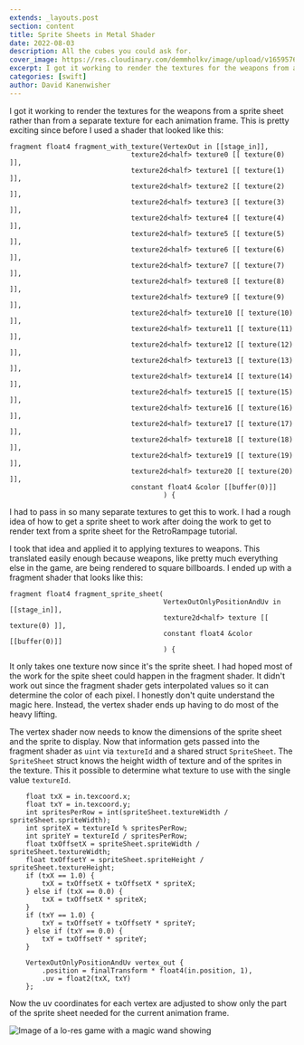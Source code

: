 ```yaml
---
extends: _layouts.post
section: content
title: Sprite Sheets in Metal Shader
date: 2022-08-03
description: All the cubes you could ask for.
cover_image: https://res.cloudinary.com/demmholkv/image/upload/v1659576217/blog/shader-sprite-sheet_p9okql.png
excerpt: I got it working to render the textures for the weapons from a sprite sheet rather than from a separate texture for each animation frame.
categories: [swift]
author: David Kanenwisher
---
```


I got it working to render the textures for the weapons from a sprite sheet rather than from a separate texture for each animation frame. This is pretty exciting since before I used a shader that looked like this:

```
fragment float4 fragment_with_texture(VertexOut in [[stage_in]],
                              texture2d<half> texture0 [[ texture(0) ]],
                              texture2d<half> texture1 [[ texture(1) ]],
                              texture2d<half> texture2 [[ texture(2) ]],
                              texture2d<half> texture3 [[ texture(3) ]],
                              texture2d<half> texture4 [[ texture(4) ]],
                              texture2d<half> texture5 [[ texture(5) ]],
                              texture2d<half> texture6 [[ texture(6) ]],
                              texture2d<half> texture7 [[ texture(7) ]],
                              texture2d<half> texture8 [[ texture(8) ]],
                              texture2d<half> texture9 [[ texture(9) ]],
                              texture2d<half> texture10 [[ texture(10) ]],
                              texture2d<half> texture11 [[ texture(11) ]],
                              texture2d<half> texture12 [[ texture(12) ]],
                              texture2d<half> texture13 [[ texture(13) ]],
                              texture2d<half> texture14 [[ texture(14) ]],
                              texture2d<half> texture15 [[ texture(15) ]],
                              texture2d<half> texture16 [[ texture(16) ]],
                              texture2d<half> texture17 [[ texture(17) ]],
                              texture2d<half> texture18 [[ texture(18) ]],
                              texture2d<half> texture19 [[ texture(19) ]],
                              texture2d<half> texture20 [[ texture(20) ]],
                              constant float4 &color [[buffer(0)]]
                                      ) {
```
I had to pass in so many separate textures to get this to work. I had a rough idea of how to get a sprite sheet to work after doing the work to get to render text from a sprite sheet for the RetroRampage tutorial.

I took that idea and applied it to applying textures to weapons. This translated easily enough because weapons, like pretty much everything else in the game, are being rendered to square billboards. I ended up with a fragment shader that looks like this:

```
fragment float4 fragment_sprite_sheet(
                                      VertexOutOnlyPositionAndUv in [[stage_in]],
                                      texture2d<half> texture [[ texture(0) ]],
                                      constant float4 &color [[buffer(0)]]
                                      ) {
```

It only takes one texture now since it's the sprite sheet. I had hoped most of the work for the spite sheet could happen in the fragment shader. It didn't work out since the fragment shader gets interpolated values so it can determine the color of each pixel. I honestly don't quite understand the magic here. Instead, the vertex shader ends up having to do most of the heavy lifting.

The vertex shader now needs to know the dimensions of the sprite sheet and the sprite to display. Now that information gets passed into the fragment shader as `uint` via `textureId` and a shared struct `SpriteSheet`. The `SpriteSheet` struct knows the height width of texture and of the sprites in the texture. This it possible to determine what texture to use with the single value `textureId`.

```
    float txX = in.texcoord.x;
    float txY = in.texcoord.y;
    int spritesPerRow = int(spriteSheet.textureWidth / spriteSheet.spriteWidth);
    int spriteX = textureId % spritesPerRow;
    int spriteY = textureId / spritesPerRow;
    float txOffsetX = spriteSheet.spriteWidth / spriteSheet.textureWidth;
    float txOffsetY = spriteSheet.spriteHeight / spriteSheet.textureHeight;
    if (txX == 1.0) {
        txX = txOffsetX + txOffsetX * spriteX;
    } else if (txX == 0.0) {
        txX = txOffsetX * spriteX;
    }
    if (txY == 1.0) {
        txY = txOffsetY + txOffsetY * spriteY;
    } else if (txY == 0.0) {
        txY = txOffsetY * spriteY;
    }

    VertexOutOnlyPositionAndUv vertex_out {
        .position = finalTransform * float4(in.position, 1),
        .uv = float2(txX, txY)
    };
```

Now the uv coordinates for each vertex are adjusted to show only the part of the sprite sheet needed for the current animation frame.



![Image of a lo-res game with a magic wand showing](https://res.cloudinary.com/demmholkv/image/upload/v1659581153/blog/sprite-sheet-wand_i7svzt.png "Wand rendered in game with a sprite sheet")